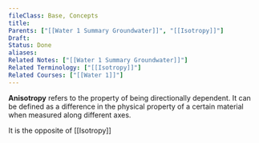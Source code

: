```yaml
---
fileClass: Base, Concepts
title: 
Parents: ["[[Water 1 Summary Groundwater]]", "[[Isotropy]]"]
Draft: 
Status: Done
aliases: 
Related Notes: ["[[Water 1 Summary Groundwater]]"]
Related Terminology: ["[[Isotropy]]"]
Related Courses: ["[[Water 1]]"]
---
```

**Anisotropy** refers to the property of being directionally dependent. It can be defined as a difference in the physical property of a certain material when measured along different axes.

It is the opposite of [[Isotropy]]